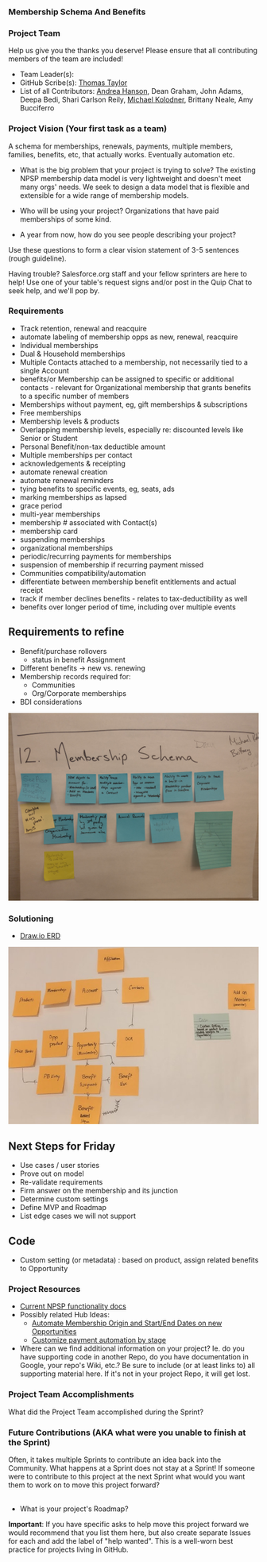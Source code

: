 ### Membership Schema And Benefits

### Project Team
Help us give you the thanks you deserve! Please ensure that all contributing members of the team are included!
* Team Leader(s): 
* GitHub Scribe(s): [Thomas Taylor](/tet3) 
* List of all Contributors: [Andrea Hanson](/andreahanson), Dean Graham, John Adams, Deepa Bedi, Shari Carlson Reily, [Michael Kolodner](/mkolodner), Brittany Neale, Amy Bucciferro

### Project Vision (Your first task as a team)
A schema for memberships, renewals, payments, multiple members, families, benefits, etc, that actually works. Eventually automation etc.

* What is the big problem that your project is trying to solve?
    The existing NPSP membership data model is very lightweight and doesn't meet many orgs' needs. We seek to design a data model that is flexible and extensible for a wide range of membership models. 

* Who will be using your project?
    Organizations that have paid memberships of some kind. 

* A year from now, how do you see people describing your project?

Use these questions to form a clear vision statement of 3-5 sentences (rough guideline). 

Having trouble? Salesforce.org staff and your fellow sprinters are here to help! Use one of your table's request signs and/or post in the Quip Chat to seek help, and we'll pop by.

### Requirements

* Track retention, renewal and reacquire
* automate labeling of membership opps as new, renewal, reacquire
* Individual memberships
* Dual & Household memberships
* Multiple Contacts attached to a membership, not necessarily tied to a single Account
* benefits/or Membership can be assigned to specific or additional contacts - relevant for Organizational membership that grants benefits to a specific number of members
* Memberships without payment, eg, gift memberships & subscriptions
* Free memberships 
* Membership levels & products
* Overlapping membership levels, especially re: discounted levels like Senior or Student 
* Personal Benefit/non-tax deductible amount
* Multiple memberships per contact
* acknowledgements & receipting
* automate renewal creation
* automate renewal reminders
* tying benefits to specific events, eg, seats, ads
* marking memberships as lapsed
* grace period 
* multi-year memberships
* membership # associated with Contact(s)
* membership card
* suspending memberships
* organizational memberships
* periodic/recurring payments for memberships
* suspension of membership if recurring payment missed
* Communities compatibility/automation
* differentiate between membership benefit entitlements and actual receipt
* track if member declines benefits - relates to tax-deductibility as well
* benefits over longer period of time, including over multiple events

## Requirements to refine
* Benefit/purchase rollovers
  * status in benefit Assignment
* Different benefits -> new vs. renewing 
* Membership records required for:
  * Communities
  * Org/Corporate memberships
* BDI considerations 

![Image of MemberPosterPhoto.jpg](images/MemberPosterPhoto.jpg)

### Solutioning

* [Draw.io ERD](https://www.draw.io/?lightbox=1&highlight=0000ff&edit=_blank&layers=1&nav=1&title=MembershipSchema-PhillySprint.drawio#Uhttps%3A%2F%2Fdrive.google.com%2Fa%2Fcoolbrook.org%2Fuc%3Fid%3D1UGZOsbNlRQTadTfOZhl7pvLYH-NQnRqz%26export%3Ddownload)

![Image of InitialDataModel.jpg](images/InitialDataModel.jpg)

## Next Steps for Friday
* Use cases / user stories
* Prove out on model
* Re-validate requirements
* Firm answer on the membership and its junction
* Determine custom settings
* Define MVP and Roadmap
* List edge cases we will not support

## Code
* Custom setting (or metadata) : based on product, assign related benefits to Opportunity
  
### Project Resources

* [Current NPSP functionality docs](https://powerofus.force.com/s/article/NPSP-Working-with-Memberships)
* Possibly related Hub Ideas:
  *   [Automate Membership Origin and Start/End Dates on new Opportunities](https://powerofus.force.com/s/idea/a1W80000004DUjLEAW/automate-membership-origin-and-startend-dates-on-new-opportunities)
  *   [Customize payment automation by stage](https://powerofus.force.com/s/idea/a1W80000006bnfMEAQ/customize-payment-automation-by-stage)
* Where can we find additional information on your project? Ie. do you have supporting code in another Repo, do you have documentation in Google, your repo's Wiki, etc.? Be sure to include (or at least links to) all supporting material here. If it's not in your project Repo, it will get lost.

### Project Team Accomplishments
What did the Project Team accomplished during the Sprint?

### Future Contributions (AKA what were you unable to finish at the Sprint)
Often, it takes multiple Sprints to contribute an idea back into the Community. What happens at a Sprint does not stay at a Sprint! If someone were to contribute to this project at the next Sprint what would you want them to work on to move this project forward?<br><br>
* What is your project's Roadmap?

**Important**: If you have specific asks to help move this project forward we would recommend that you list them here, but also create separate Issues for each and add the label of "help wanted". This is a well-worn best practice for projects living in GitHub.
